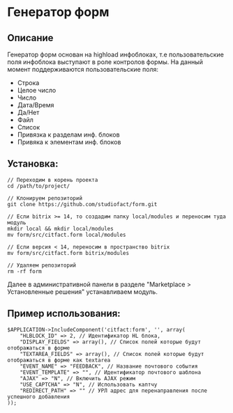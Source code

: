 Генератор форм
========

## Описание
Генератор форм основан на highload инфоблоках, т.е пользовательские поля инфоблока выступают в роле контролов формы.
На данный момент поддерживаются пользовательские поля:
 - Строка
 - Целое число
 - Число
 - Дата/Время
 - Да/Нет
 - Файл
 - Список
 - Привязка к разделам инф. блоков
 - Привяка к элементам инф. блоков
 
## Установка:
	// Переходим в корень проекта
	cd /path/to/project/
	
	// Клонируем репозиторий
	git clone https://github.com/studiofact/form.git
	
	// Если bitrix >= 14, то создадим папку local/modules и переносим туда модуль
	mkdir local && mkdir local/modules
	mv form/src/citfact.form local/modules
	
	// Если версия < 14, переносим в пространство bitrix
	mv form/src/citfact.form bitrix/modules
	
	// Удаляем репозиторий
	rm -rf form

Далее в административной панели в разделе "Marketplace > Установленные решения" устанавливаем модуль.

## Пример использования:

	$APPLICATION->IncludeComponent('citfact:form', '', array(
		"HLBLOCK_ID" => 2, // Идентификатор HL блока,
        "DISPLAY_FIELDS" => array(), // Список полей которые будут отображаться в форме
        "TEXTAREA_FIELDS" => array(), // Список полей которые будут отображаться в форме как textarea
		"EVENT_NAME" => "FEEDBACK", // Название почтового события
		"EVENT_TEMPLATE" => "", // Идентификатор почтового шаблона
		"AJAX" => "N", // Включить AJAX режим
		"USE_CAPTCHA" => "N", // Использовать каптчу
		"REDIRECT_PATH" => "" // УРЛ адрес для перенаправления после успешного добавления
	));
